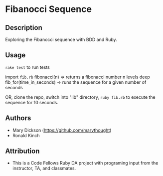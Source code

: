 # Fibanocci Sequence

## Description
Exploring the Fibanocci sequence with BDD and Ruby.

## Usage

`rake test` to run tests

import `fib.rb`
fibonacci(n) => returns a fibonacci number n levels deep
fib_for(time_in_seconds) => runs the sequence for a given number of seconds

OR, clone the repo, switch into "lib" directory, `ruby fib.rb` to execute the sequence for 10 seconds.

## Authors

* Mary Dickson (https://github.com/marythought)
* Ronald Kinch

## Attribution
* This is a Code Fellows Ruby DA project with programing input from the instructor, TA, and classmates.
